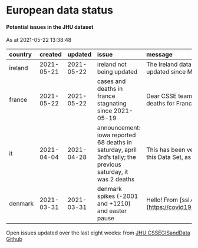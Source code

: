 European data status
================

#### Potential issues in the JHU dataset

As at 2021-05-22 13:38:48

| country | created    | updated    | issue                                                                                                        | message                                                  | url                                                      |
| :------ | :--------- | :--------- | :----------------------------------------------------------------------------------------------------------- | :------------------------------------------------------- | :------------------------------------------------------- |
| ireland | 2021-05-21 | 2021-05-22 | ireland not being updated                                                                                    | The Ireland data are not updated since May 14…           | <https://github.com/CSSEGISandData/COVID-19/issues/4112> |
| france  | 2021-05-22 | 2021-05-22 | cases and deaths in france stagnating since 2021-05-19                                                       | Dear CSSE team, Both cases & deaths for France se…       | <https://github.com/CSSEGISandData/COVID-19/issues/4114> |
| it      | 2021-04-04 | 2021-04-28 | announcement: iowa reported 68 deaths in saturday, april 3rd’s tally; the previous saturday, it was 2 deaths | This has been verified here in this Data Set, as w…      | <https://github.com/CSSEGISandData/COVID-19/issues/3919> |
| denmark | 2021-03-31 | 2021-03-31 | denmark spikes (-2001 and +1210) and easter pause                                                            | Hello\! From \[ssi.dk\](<https://covid19.ssi.dk/overva>… | <https://github.com/CSSEGISandData/COVID-19/issues/3903> |

Open issues updated over the last eight weeks: from [JHU CSSEGISandData
Github](https://github.com/CSSEGISandData/COVID-19/)
